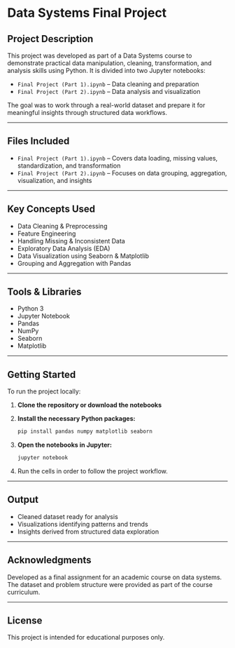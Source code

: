 # Data Systems Final Project

## Project Description

This project was developed as part of a Data Systems course to demonstrate practical data manipulation, cleaning, transformation, and analysis skills using Python. It is divided into two Jupyter notebooks:

- `Final Project (Part 1).ipynb` – Data cleaning and preparation  
- `Final Project (Part 2).ipynb` – Data analysis and visualization  

The goal was to work through a real-world dataset and prepare it for meaningful insights through structured data workflows.

---

## Files Included

- `Final Project (Part 1).ipynb` – Covers data loading, missing values, standardization, and transformation  
- `Final Project (Part 2).ipynb` – Focuses on data grouping, aggregation, visualization, and insights  

---

## Key Concepts Used

- Data Cleaning & Preprocessing  
- Feature Engineering  
- Handling Missing & Inconsistent Data  
- Exploratory Data Analysis (EDA)  
- Data Visualization using Seaborn & Matplotlib  
- Grouping and Aggregation with Pandas  

---

## Tools & Libraries

- Python 3  
- Jupyter Notebook  
- Pandas  
- NumPy  
- Seaborn  
- Matplotlib  

---

## Getting Started

To run the project locally:

1. **Clone the repository or download the notebooks**

2. **Install the necessary Python packages:**

    ```bash
    pip install pandas numpy matplotlib seaborn
    ```

3. **Open the notebooks in Jupyter:**

    ```bash
    jupyter notebook
    ```

4. Run the cells in order to follow the project workflow.

---

## Output

- Cleaned dataset ready for analysis  
- Visualizations identifying patterns and trends  
- Insights derived from structured data exploration  

---

## Acknowledgments

Developed as a final assignment for an academic course on data systems. The dataset and problem structure were provided as part of the course curriculum.

---

## License

This project is intended for educational purposes only.

